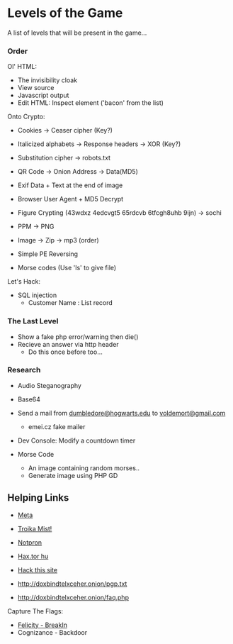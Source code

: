 # Levels of the Game

A list of levels that will be present in the game...

### Order

Ol' HTML:

* The invisibility cloak
* View source
* Javascript output
* Edit HTML: Inspect element ('bacon' from the list)

Onto Crypto:

* Cookies -> Ceaser cipher (Key?)
* Italicized alphabets -> Response headers -> XOR (Key?)
* Substitution cipher -> robots.txt
* QR Code -> Onion Address -> Data(MD5)
* Exif Data + Text at the end of image
* Browser User Agent + MD5 Decrypt

* Figure Crypting (43wdxz 4edcvgt5 65rdcvb 6tfcgh8uhb 9ijn) -> sochi
* PPM -> PNG
* Image -> Zip -> mp3 (order)
* Simple PE Reversing

* Morse codes (Use 'ls' to give file)

Let's Hack:

* SQL injection 
  * Customer Name : List record

### The Last Level

* Show a fake php error/warning then die()
* Recieve an answer via http header
  * Do this once before too...

### Research

* Audio Steganography
* Base64

* Send a mail from dumbledore@hogwarts.edu to voldemort@gmail.com
  * emei.cz fake mailer

* Dev Console: Modify a countdown timer
* Morse Code
    * An image containing random morses..
    * Generate image using PHP GD

## Helping Links

* [Meta](http://captf.com/practice-ctf/)
* [Troika Mist!](http://www.troika.dcetech.com/events/mist.html)
* [Notpron](http://www.deathball.net/notpron)
* [Hax.tor hu](http://hax.tor.hu/warmup1/)
* [Hack this site](http://www.hackthissite.org/missions/basic/)

* http://doxbindtelxceher.onion/pgp.txt
* http://doxbindtelxceher.onion/faq.php

Capture The Flags:

* [Felicity - BreakIn](http://felicity.iiit.ac.in/threads/events/break-in/)
* Cognizance - Backdoor
